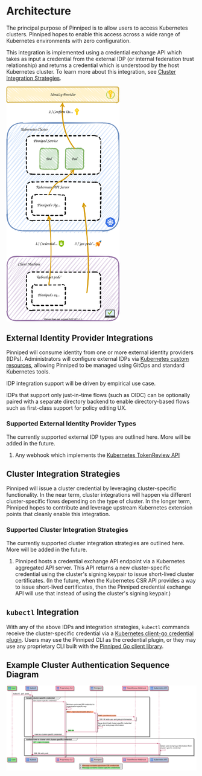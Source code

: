 # Architecture

The principal purpose of Pinniped is to allow users to access Kubernetes
clusters. Pinniped hopes to enable this access across a wide range of Kubernetes
environments with zero configuration.

This integration is implemented using a credential exchange API which takes as
input a credential from the external IDP (or internal federation trust
relationship) and returns a credential which is understood by the host
Kubernetes cluster. To learn more about this integration, see [Cluster
Integration Strategies](#cluster-integration-strategies).

<img src="img/pinniped_architecture.svg" alt="Pinniped Architecture Sketch" width="300px"/>

## External Identity Provider Integrations

Pinniped will consume identity from one or more external identity providers
(IDPs). Administrators will configure external IDPs via [Kubernetes custom
resources](https://kubernetes.io/docs/concepts/extend-kubernetes/api-extension/custom-resources/),
allowing Pinniped to be managed using GitOps and standard Kubernetes tools.

IDP integration support will be driven by empirical use case.

IDPs that support only just-in-time flows (such as OIDC) can be optionally
paired with a separate directory backend to enable directory-based flows such as
first-class support for policy editing UX.

### Supported External Identity Provider Types

The currently supported external IDP types are outlined here. More will be added
in the future.

1. Any webhook which implements the
[Kubernetes TokenReview API](https://kubernetes.io/docs/reference/access-authn-authz/authentication/#webhook-token-authentication)

## Cluster Integration Strategies

Pinniped will issue a cluster credential by leveraging cluster-specific
functionality.  In the near term, cluster integrations will happen via different
cluster-specific flows depending on the type of cluster. In the longer term,
Pinniped hopes to contribute and leverage upstream Kubernetes extension points that
cleanly enable this integration.

### Supported Cluster Integration Strategies

The currently supported cluster integration strategies are outlined here. More
will be added in the future.

1. Pinniped hosts a credential exchange API endpoint via a Kubernetes aggregated API server.
This API returns a new cluster-specific credential using the cluster's signing keypair to
issue short-lived cluster certificates. (In the future, when the Kubernetes CSR API
provides a way to issue short-lived certificates, then the Pinniped credential exchange API
will use that instead of using the cluster's signing keypair.)

## `kubectl` Integration

With any of the above IDPs and integration strategies, `kubectl` commands receive the
cluster-specific credential via a
[Kubernetes client-go credential plugin](https://kubernetes.io/docs/reference/access-authn-authz/authentication/#client-go-credential-plugins).
Users may use the Pinniped CLI as the credential plugin, or they may use any proprietary CLI
built with the [Pinniped Go client library](generated).

## Example Cluster Authentication Sequence Diagram

![example-cluster-authentication-sequence-diagram](img/pinniped.svg)
